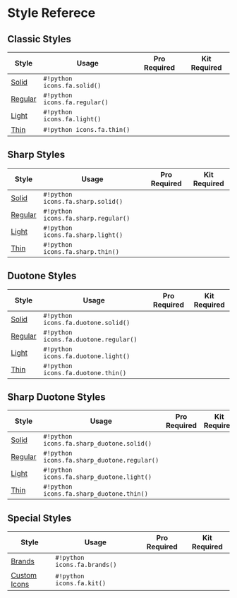 # Style Referece

## Classic Styles

| **Style**                                                      | **Usage**                     | **Pro Required**                                                 | **Kit Required**                                                 |
|----------------------------------------------------------------|-------------------------------|------------------------------------------------------------------|------------------------------------------------------------------|
| [Solid](https://fontawesome.com/search?ip=classic&s=solid)     | `#!python icons.fa.solid()`   | <i class="fa-solid fa-circle-xmark" style="color: #ff4013;"></i> | <i class="fa-solid fa-circle-xmark" style="color: #ff4013;"></i> |
| [Regular](https://fontawesome.com/search?ip=classic&s=regular) | `#!python icons.fa.regular()` | <i class="fa-solid fa-circle-xmark" style="color: #ff4013;"></i> | <i class="fa-solid fa-circle-xmark" style="color: #ff4013;"></i> |
| [Light](https://fontawesome.com/search?ip=classic&s=light)     | `#!python icons.fa.light()`   | <i class="fa-solid fa-circle-check" style="color: #00e676;"></i> | <i class="fa-solid fa-circle-xmark" style="color: #ff4013;"></i> |
| [Thin](https://fontawesome.com/search?ip=classic&s=thin)       | `#!python icons.fa.thin()`    | <i class="fa-solid fa-circle-check" style="color: #00e676;"></i> | <i class="fa-solid fa-circle-xmark" style="color: #ff4013;"></i> |

## Sharp Styles

| **Style**                                                    | **Usage**                           | **Pro Required**                                                 | **Kit Required**                                                 |
|--------------------------------------------------------------|-------------------------------------|------------------------------------------------------------------|------------------------------------------------------------------|
| [Solid](https://fontawesome.com/search?ip=sharp&s=solid)     | `#!python icons.fa.sharp.solid()`   | <i class="fa-solid fa-circle-check" style="color: #00e676;"></i> | <i class="fa-solid fa-circle-xmark" style="color: #ff4013;"></i> |
| [Regular](https://fontawesome.com/search?ip=sharp&s=regular) | `#!python icons.fa.sharp.regular()` | <i class="fa-solid fa-circle-check" style="color: #00e676;"></i> | <i class="fa-solid fa-circle-xmark" style="color: #ff4013;"></i> |
| [Light](https://fontawesome.com/search?ip=sharp&s=light)     | `#!python icons.fa.sharp.light()`   | <i class="fa-solid fa-circle-check" style="color: #00e676;"></i> | <i class="fa-solid fa-circle-xmark" style="color: #ff4013;"></i> |
| [Thin](https://fontawesome.com/search?ip=sharp&s=thin)       | `#!python icons.fa.sharp.thin()`    | <i class="fa-solid fa-circle-check" style="color: #00e676;"></i> | <i class="fa-solid fa-circle-xmark" style="color: #ff4013;"></i> |

## Duotone Styles

| **Style**                                                      | **Usage**                             | **Pro Required**                                                 | **Kit Required**                                                 |
|----------------------------------------------------------------|---------------------------------------|------------------------------------------------------------------|------------------------------------------------------------------|
| [Solid](https://fontawesome.com/search?ip=duotone&s=solid)     | `#!python icons.fa.duotone.solid()`   | <i class="fa-solid fa-circle-check" style="color: #00e676;"></i> | <i class="fa-solid fa-circle-xmark" style="color: #ff4013;"></i> |
| [Regular](https://fontawesome.com/search?ip=duotone&s=regular) | `#!python icons.fa.duotone.regular()` | <i class="fa-solid fa-circle-check" style="color: #00e676;"></i> | <i class="fa-solid fa-circle-xmark" style="color: #ff4013;"></i> |
| [Light](https://fontawesome.com/search?ip=duotone&s=light)     | `#!python icons.fa.duotone.light()`   | <i class="fa-solid fa-circle-check" style="color: #00e676;"></i> | <i class="fa-solid fa-circle-xmark" style="color: #ff4013;"></i> |
| [Thin](https://fontawesome.com/search?ip=duotone&s=thin)       | `#!python icons.fa.duotone.thin()`    | <i class="fa-solid fa-circle-check" style="color: #00e676;"></i> | <i class="fa-solid fa-circle-xmark" style="color: #ff4013;"></i> |

## Sharp Duotone Styles

| **Style**                                                            | **Usage**                                   | **Pro Required**                                                 | **Kit Required**                                                 |
|----------------------------------------------------------------------|---------------------------------------------|------------------------------------------------------------------|------------------------------------------------------------------|
| [Solid](https://fontawesome.com/search?ip=sharp-duotone&s=solid)     | `#!python icons.fa.sharp_duotone.solid()`   | <i class="fa-solid fa-circle-check" style="color: #00e676;"></i> | <i class="fa-solid fa-circle-xmark" style="color: #ff4013;"></i> |
| [Regular](https://fontawesome.com/search?ip=sharp-duotone&s=regular) | `#!python icons.fa.sharp_duotone.regular()` | <i class="fa-solid fa-circle-check" style="color: #00e676;"></i> | <i class="fa-solid fa-circle-xmark" style="color: #ff4013;"></i> |
| [Light](https://fontawesome.com/search?ip=sharp-duotone&s=light)     | `#!python icons.fa.sharp_duotone.light()`   | <i class="fa-solid fa-circle-check" style="color: #00e676;"></i> | <i class="fa-solid fa-circle-xmark" style="color: #ff4013;"></i> |
| [Thin](https://fontawesome.com/search?ip=sharp-duotone&s=thin)       | `#!python icons.fa.sharp_duotone.thin()`    | <i class="fa-solid fa-circle-check" style="color: #00e676;"></i> | <i class="fa-solid fa-circle-xmark" style="color: #ff4013;"></i> |

## Special Styles

| **Style**                                                               | **Usage**                    | **Pro Required**                                                 | **Kit Required**                                                 |
|-------------------------------------------------------------------------|------------------------------|------------------------------------------------------------------|------------------------------------------------------------------|
| [Brands](https://fontawesome.com/search?ic=brands)                      | `#!python icons.fa.brands()` | <i class="fa-solid fa-circle-xmark" style="color: #ff4013;"></i> | <i class="fa-solid fa-circle-xmark" style="color: #ff4013;"></i> |          |                     |                                                                  |                                                                  |
| [Custom Icons](https://docs.fontawesome.com/web/add-icons/upload-icons) | `#!python icons.fa.kit()`    | <i class="fa-solid fa-circle-check" style="color: #00e676;"></i> | <i class="fa-solid fa-circle-check" style="color: #00e676;"></i> |